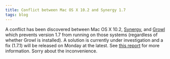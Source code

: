 ```yaml
---
title: Conflict between Mac OS X 10.2 and Synergy 1.7
tags: blog
---
```


A conflict has been discovered between Mac OS X 10.2, [Synergy](http://typechecked.net/a/products/synergy-classic/), and [Growl](http://growl.info/) which prevents version 1.7 from running on those systems (regardless of whether Growl is installed). A solution is currently under investigation and a fix (1.7.1) will be released on Monday at the latest. See [this report](http://typechecked.net/a/support/bugs/show_bug.cgi?id=123) for more information. Sorry about the inconvenience.
